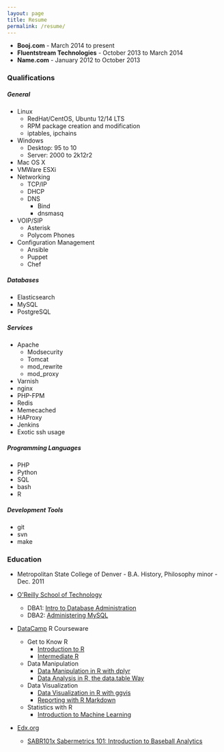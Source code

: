```yaml
---
layout: page
title: Resume
permalink: /resume/
---
```

* **Booj.com** - March 2014 to present
* **Fluentstream Technologies** - October 2013 to March 2014
* **Name.com** - January 2012 to October 2013

### Qualifications

##### General
* Linux
  * RedHat/CentOS, Ubuntu 12/14 LTS
  * RPM package creation and modification
  * iptables, ipchains
* Windows
  * Desktop: 95 to 10
  * Server: 2000 to 2k12r2
* Mac OS X
* VMWare ESXi
* Networking
  * TCP/IP
  * DHCP
  * DNS
    * Bind
    * dnsmasq
* VOIP/SIP
  * Asterisk
  * Polycom Phones
* Configuration Management
  * Ansible
  * Puppet
  * Chef

##### Databases
* Elasticsearch
* MySQL
* PostgreSQL

##### Services
* Apache
  * Modsecurity
  * Tomcat
  * mod_rewrite
  * mod_proxy
* Varnish
* nginx
* PHP-FPM
* Redis
* Memecached
* HAProxy
* Jenkins
* Exotic ssh usage

##### Programming Languages
* PHP
* Python
* SQL
* bash
* R

##### Development Tools
* git
* svn
* make


### Education
* Metropolitan State College of Denver - B.A. History, Philosophy minor - Dec. 2011

* [O'Reilly School of Technology](https://oreillyschool.com/)
  * DBA1: [Intro to Database Administration](/ost/dba1introtodatabaseadministration.pdf)
  * DBA2: [Administering MySQL](/ost/dba2administeringmysql.pdf)
* [DataCamp](https://www.datacamp.com/) R Courseware
  * Get to Know R
    * [Introduction to R](/mooc/introductiontor.pdf)
    * [Intermediate R](/mooc/intermediater.pdf)
  * Data Manipulation
    * [Data Manipulation in R with dplyr](/mooc/datamanipulationinrwithdiplyr.pdf)
    * [Data Analysis in R, the data.table Way](/mooc/dataanalysisinrthedatatableway.pdf)
  * Data Visualization
    * [Data Visualization in R with ggvis](/mooc/datavisualizationinrwithggvis.pdf)
    * [Reporting with R Markdown](/mooc/reportingwithrmarkdown.pdf)
  * Statistics with R
    * [Introduction to Machine Learning](/mooc/introductiontomachinelearning.pdf)
* [Edx.org](https://www.edx.org/)
  * [SABR101x Sabermetrics 101: Introduction to Baseball Analytics](/mooc/SABR101x-certificate.pdf)